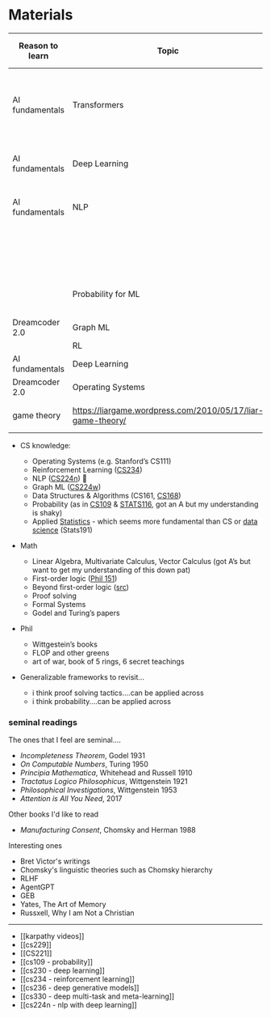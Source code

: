 # Materials

| Reason to learn | Topic                                                       | Class                | Status | What I'm doing for this                 | Estimated hours                                                |
| --------------- | ----------------------------------------------------------- | -------------------- | ------ | --------------------------------------- | -------------------------------------------------------------- |
| AI fundamentals | Transformers                                                | Karpathy GPT-2 video | 💬     | Build it                                | - 30 hours to review videos<br>- 20 hours to reimplement GPT-2 |
| AI fundamentals | Deep Learning                                               | CS229                | 💬     | Put all terms into flashcards. Memorize |                                                                |
| AI fundamentals | NLP                                                         | CS224n               | 💬     | Put all terms into flashcards. Memorize |                                                                |
|                 |                                                             | CS103                | 💬     | Put all terms into flashcards. Memorize |                                                                |
|                 | Probability for ML                                          | CS109                | 💬     | Put all terms into flashcards. Memorize |                                                                |
| Dreamcoder 2.0  | Graph ML                                                    | CS224w               |        |                                         |                                                                |
|                 | RL                                                          | CS234                |        |                                         |                                                                |
| AI fundamentals | Deep Learning                                               | CS221                |        |                                         |                                                                |
| Dreamcoder 2.0  | Operating Systems                                           | CS111                |        |                                         |                                                                |
| game theory     | https://liargame.wordpress.com/2010/05/17/liar-game-theory/ | liar game manga      |        |                                         |                                                                |



- CS knowledge:
	- Operating Systems (e.g. Stanford’s CS111)
	- Reinforcement Learning ([CS234](https://web.stanford.edu/class/cs234/))
	- NLP ([CS224n](https://web.stanford.edu/class/cs224n/)) 💬
	- Graph ML ([CS224w](https://web.stanford.edu/class/cs224w/))
	- Data Structures & Algorithms (CS161, [CS168](https://web.stanford.edu/class/cs168/))
	- Probability (as in [CS109](https://web.stanford.edu/class/cs109/) & [STATS116](https://web.stanford.edu/class/stats116/courseinfo.html), got an A but my understanding is shaky)
	- Applied [Statistics](https://statistics.stanford.edu/academic-programs/undergraduate-programs/statistics-minor) - which seems more fundamental than CS or [data science](https://datasciencemajor.stanford.edu/academics/data-science-minor) (Stats191) 
- Math
	- Linear Algebra, Multivariate Calculus, Vector Calculus (got A’s but want to get my understanding of this down pat)
	- First-order logic ([Phil 151](https://web.stanford.edu/~icard/phil151))
	- Beyond first-order logic ([src](https://builds.openlogicproject.org/content/first-order-logic/beyond/beyond.pdf))
	- Proof solving
	- Formal Systems
	- Godel and Turing’s papers
- Phil
	- Wittgestein’s books
	- FLOP and other greens
	- art of war, book of 5 rings, 6 secret teachings

- Generalizable frameworks to revisit...
	- i think proof solving tactics....can be applied across
	- i think probability....can be applied across

### seminal readings
The ones that I feel are seminal....
- *Incompleteness Theorem*, Godel 1931
- *On Computable Numbers*, Turing 1950
- *Principia Mathematica*, Whitehead and Russell 1910
- *Tractatus Logico Philosophicus*, Wittgenstein 1921
- *Philosophical Investigations*, Wittgenstein 1953
- *Attention is All You Need*, 2017

Other books I'd like to read
- *Manufacturing Consent*, Chomsky and Herman 1988

Interesting ones
- Bret Victor's writings
- Chomsky's linguistic theories such as Chomsky hierarchy
- RLHF
- AgentGPT
- GEB
- Yates, The Art of Memory
- Russxell, Why I am Not a Christian


---

- [[karpathy videos]]
- [[cs229]]
- [[CS221]]
- [[cs109 - probability]]
- [[cs230 - deep learning]] 
- [[cs234 - reinforcement learning]]
- [[cs236 - deep generative models]]
- [[cs330 - deep multi-task and meta-learning]]
- [[cs224n - nlp with deep learning]]

